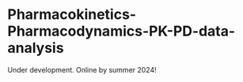 # Pharmacokinetics-Pharmacodynamics-PK-PD-data-analysis

Under development. Online by summer 2024!


